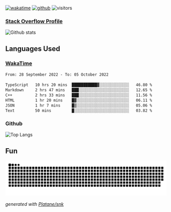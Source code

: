 [![wakatime](https://wakatime.com/badge/user/82c377cd-a54c-404c-b7df-177b313ca539.svg)](https://wakatime.com/@82c377cd-a54c-404c-b7df-177b313ca539)
[![github](https://img.shields.io/github/followers/xinthose?logo=github&style=plastic)](https://github.com/alanhamlett?tab=followers)
![visitors](https://visitor-badge.glitch.me/badge?page_id=xinthose&left_color=green&right_color=red)
### [Stack Overflow Profile](https://stackoverflow.com/users/4056146/xinthose)

![Github stats](https://github-readme-stats.vercel.app/api?username=xinthose&show_icons=true&theme=radical&count_private=true)

## Languages Used

### [WakaTime](https://wakatime.com/)
<!--START_SECTION:waka-->

```text
From: 28 September 2022 - To: 05 October 2022

TypeScript   10 hrs 20 mins  ███████████▓░░░░░░░░░░░░░   46.80 %
Markdown     2 hrs 47 mins   ███░░░░░░░░░░░░░░░░░░░░░░   12.65 %
C++          2 hrs 33 mins   ███░░░░░░░░░░░░░░░░░░░░░░   11.56 %
HTML         1 hr 20 mins    █▓░░░░░░░░░░░░░░░░░░░░░░░   06.11 %
JSON         1 hr 7 mins     █▒░░░░░░░░░░░░░░░░░░░░░░░   05.06 %
Text         50 mins         █░░░░░░░░░░░░░░░░░░░░░░░░   03.82 %
```

<!--END_SECTION:waka-->

### Github

![Top Langs](https://github-readme-stats.vercel.app/api/top-langs/?username=xinthose)

## Fun
![github contribution grid snake animation](https://raw.githubusercontent.com/xinthose/xinthose/output/github-contribution-grid-snake.svg)

_generated with [Platane/snk](https://github.com/Platane/snk)_
